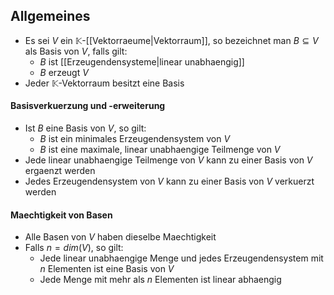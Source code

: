 ## Allgemeines
- Es sei $V$ ein $\mathbb{K}$-[[Vektorraeume|Vektorraum]], so bezeichnet man $B \subseteq V$ als Basis von $V$, falls gilt:
	- $B$ ist [[Erzeugendensysteme|linear unabhaengig]]
	- $B$ erzeugt $V$
- Jeder $\mathbb{K}$-Vektorraum besitzt eine Basis
#### Basisverkuerzung und -erweiterung
- Ist $B$ eine Basis von $V$, so gilt:
	- $B$ ist ein minimales Erzeugendensystem von $V$
	- $B$ ist eine maximale, linear unabhaengige Teilmenge von $V$
- Jede linear unabhaengige Teilmenge von $V$ kann zu einer Basis von $V$ ergaenzt werden
- Jedes Erzeugendensystem von $V$ kann zu einer Basis von $V$ verkuerzt werden
#### Maechtigkeit von Basen
- Alle Basen von $V$ haben dieselbe Maechtigkeit
- Falls $n = dim(V)$, so gilt:
	- Jede linear unabhaengige Menge und jedes Erzeugendensystem mit $n$ Elementen ist eine Basis von $V$
	 - Jede Menge mit mehr als $n$ Elementen ist linear abhaengig